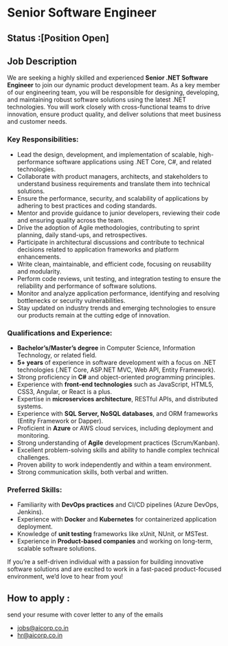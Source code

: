 # Senior Software Engineer 

## Status :[Position Open]

## Job Description

We are seeking a highly skilled and experienced **Senior .NET Software Engineer** to join our dynamic product development team. As a key member of our engineering team, you will be responsible for designing, developing, and maintaining robust software solutions using the latest .NET technologies. You will work closely with cross-functional teams to drive innovation, ensure product quality, and deliver solutions that meet business and customer needs.

### Key Responsibilities:
- Lead the design, development, and implementation of scalable, high-performance software applications using .NET Core, C#, and related technologies.
- Collaborate with product managers, architects, and stakeholders to understand business requirements and translate them into technical solutions.
- Ensure the performance, security, and scalability of applications by adhering to best practices and coding standards.
- Mentor and provide guidance to junior developers, reviewing their code and ensuring quality across the team.
- Drive the adoption of Agile methodologies, contributing to sprint planning, daily stand-ups, and retrospectives.
- Participate in architectural discussions and contribute to technical decisions related to application frameworks and platform enhancements.
- Write clean, maintainable, and efficient code, focusing on reusability and modularity.
- Perform code reviews, unit testing, and integration testing to ensure the reliability and performance of software solutions.
- Monitor and analyze application performance, identifying and resolving bottlenecks or security vulnerabilities.
- Stay updated on industry trends and emerging technologies to ensure our products remain at the cutting edge of innovation.

### Qualifications and Experience:
- **Bachelor’s/Master’s degree** in Computer Science, Information Technology, or related field.
- **5+ years** of experience in software development with a focus on .NET technologies (.NET Core, ASP.NET MVC, Web API, Entity Framework).
- Strong proficiency in **C#** and object-oriented programming principles.
- Experience with **front-end technologies** such as JavaScript, HTML5, CSS3, Angular, or React is a plus.
- Expertise in **microservices architecture**, RESTful APIs, and distributed systems.
- Experience with **SQL Server, NoSQL databases**, and ORM frameworks (Entity Framework or Dapper).
- Proficient in **Azure** or AWS cloud services, including deployment and monitoring.
- Strong understanding of **Agile** development practices (Scrum/Kanban).
- Excellent problem-solving skills and ability to handle complex technical challenges.
- Proven ability to work independently and within a team environment.
- Strong communication skills, both verbal and written.

### Preferred Skills:
- Familiarity with **DevOps practices** and CI/CD pipelines (Azure DevOps, Jenkins).
- Experience with **Docker** and **Kubernetes** for containerized application deployment.
- Knowledge of **unit testing** frameworks like xUnit, NUnit, or MSTest.
- Experience in **Product-based companies** and working on long-term, scalable software solutions.
  
If you’re a self-driven individual with a passion for building innovative software solutions and are excited to work in a fast-paced product-focused environment, we’d love to hear from you!


## How to apply :
send your resume with cover letter to any of the emails
 - jobs@aicorp.co.in
 - hr@aicorp.co.in
